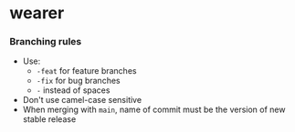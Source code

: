 # wearer
### Branching rules
+ Use:
	+ `-feat` for feature branches
	+ `-fix` for bug branches
	+ `-` instead of spaces
+ Don't use camel-case sensitive
+ When merging with `main`, name of commit must be the version of new stable release